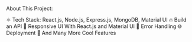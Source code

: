 About This Project:

⚛️ Tech Stack: React.js, Node.js, Express.js, MongoDB, Material UI
🔥 Build an API
📱 Responsive UI With React.js and Material UI
🐞 Error Handling
🌐 Deployment
🚀 And Many More Cool Features
